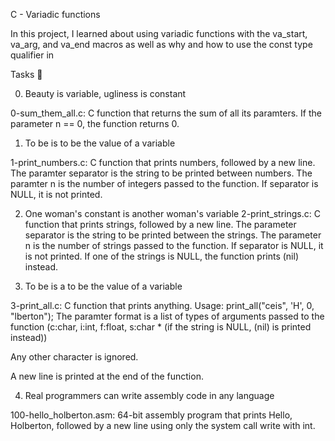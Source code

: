 C - Variadic functions

In this project, I learned about using variadic functions with the va_start, va_arg, and va_end macros as well as why and how to use the const type qualifier in

Tasks 📃

0. Beauty is variable, ugliness is constant


0-sum_them_all.c: C function that returns the sum of all its paramters.
If the parameter n == 0, the function returns 0.

1. To be is to be the value of a variable

1-print_numbers.c: C function that prints numbers, followed by a new line.
The paramter separator is the string to be printed between numbers.
The paramter n is the number of integers passed to the function.
If separator is NULL, it is not printed.

2. One woman's constant is another woman's variable
2-print_strings.c: C function that prints strings, followed by a new line.
The parameter separator is the string to be printed between the strings.
The parameter n is the number of strings passed to the function.
If separator is NULL, it is not printed.
If one of the strings is NULL, the function prints (nil) instead.

3. To be is a to be the value of a variable

3-print_all.c: C function that prints anything.
Usage: print_all("ceis", 'H', 0, "lberton");
The paramter format is a list of types of arguments passed to the function (c:char, i:int, f:float, s:char * (if the string is NULL, (nil) is printed instead))

Any other character is ignored.

A new line is printed at the end of the function.

4. Real programmers can write assembly code in any language

100-hello_holberton.asm: 64-bit assembly program that prints Hello, Holberton, followed by a new line using only the system call write with int.

